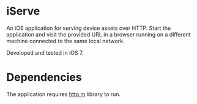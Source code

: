 # iServe

An iOS application for serving device assets over HTTP. Start the application and visit the provided URL in a browser running on a different machine connected to the same local network.

Developed and tested in iOS 7.

# Dependencies

The application requires [http.m][github_http] library to run.

[github_http]: https://github.com/kapetan/http.m "http.m"
